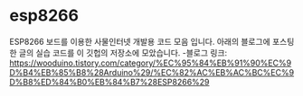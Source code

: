 # esp8266
ESP8266 보드를 이용한 사물인터넷 개발용 코드 모음 입니다.
아래의 블로그에 포스팅한 글의 실습 코드를 이 깃헙의 저장소에 모았습니다.
-블로그 링크: https://wooduino.tistory.com/category/%EC%95%84%EB%91%90%EC%9D%B4%EB%85%B8%28Arduino%29/%EC%82%AC%EB%AC%BC%EC%9D%B8%ED%84%B0%EB%84%B7%28ESP8266%29
